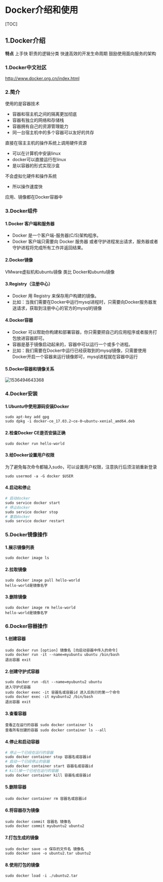 # Docker介绍和使⽤

[TOC]

## 1.Docker介绍

**特点**
上⼿快
职责的逻辑分类
快速⾼效的开发⽣命周期
⿎励使⽤⾯向服务的架构

### 1.Docker中⽂社区 

http://www.docker.org.cn/index.html

### 2.简介

使⽤的是容器技术

- 容器和宿主机之间的隔离更加彻底
- 容器有独⽴的⽹络和存储栈
- 容器拥有⾃⼰的资源管理能⼒
- 同⼀台宿主机中的多个容器可以友好的共存

直接在宿主主机的操作系统上调⽤硬件资源

- 可以在计算机中安装linux
- docker可以直接运⾏在linux
- 是以容器的形式实现沙盒

不会虚拟化硬件和操作系统

- 所以操作速度快

应⽤、镜像都在Docker容器中

### 3.Docker组件

#### 1.Docker 客户端和服务器

- Docker 是⼀个客户端-服务器(C/S)架构程序。
- Docker 客户端只需要向 Docker 服务器 或者守护进程发出请求，服务器或者守护进程将完成所有⼯作并返回结果。

#### 2.Docker镜像

VMware虚拟机和ubuntu镜像   类⽐   Docker和ubuntu镜像

#### 3.Registry（注册中⼼）

- Docker ⽤ Registry 来保存⽤户构建的镜像。
- ⽐如：当我们需要在Docker中运⾏mysql进程时，只需要向Docker服务器发送请求，获取到注册中⼼的官⽅的mysql的镜像

#### 4.Docker容器

- Docker 可以帮助你构建和部署容器，你只需要把⾃⼰的应⽤程序或者服务打包放进容器即可。
- 容器是基于镜像启动起来的，容器中可以运⾏⼀个或多个进程。
- ⽐如：我们需要在Docker中运⾏已经获取到的mysql镜像，只需要使⽤Docker开启⼀个容器来运⾏镜像即可，mysql进程就在容器中运⾏

#### 5.Docker容器和镜像关系

![1536494643368](C:\Users\ADMINI~1\AppData\Local\Temp\1536494643368.png)

### 4.Docker安装

#### 1.Ubuntu中使⽤源码安装Docker

```
sudo apt-key add gpg
sudo dpkg -i docker-ce_17.03.2~ce-0~ubuntu-xenial_amd64.deb
```

#### 2.检查Docker CE是否安装正确

```
sudo docker run hello-world
```

#### 3.给Docker设置⽤户权限

为了避免每次命令都输⼊sudo，可以设置⽤户权限，注意执⾏后须注销重新登录

```
sudo usermod -a -G docker $USER
```

#### 4.启动和停⽌

```python
# 启动docker
sudo service docker start
# 停⽌docker
sudo service docker stop
# 重启docker
sudo service docker restart
```

### 5.Docker镜像操作

#### 1.展示镜像列表 

```
sudo docker image ls
```

#### 2.拉取镜像

```
sudo docker image pull hello-world
hello-world是镜像名字
```

#### 3.删除镜像

```
sudo docker image rm hello-world
hello-world是镜像名字
```

### 6.Docker容器操作

#### 1.创建容器

```
sudo docker run [option] 镜像名 [向启动容器中传⼊的命令]
sudo docker run -it --name=myubuntu ubuntu /bin/bash
退出容器 exit
```

#### 2.创建守护式容器

```
sudo docker run -dit --name=myubuntu2 ubuntu
进⼊守护式容器
sudo docker exec -it 容器名或容器id 进⼊后执⾏的第⼀个命令
sudo docker exec -it myubuntu2 /bin/bash
退出容器 exit
```

#### 3.查看容器

```
查看正在运⾏的容器 sudo docker container ls
查看所有创建的容器 sudo docker container ls --all
```

#### 4.停⽌和启动容器

```python
# 停⽌⼀个已经在运⾏的容器
sudo docker container stop 容器名或容器id
# 启动⼀个已经停⽌的容器
sudo docker container start 容器名或容器id
# kill掉⼀个已经在运⾏的容器
sudo docker container kill 容器名或容器id
```

#### 5.删除容器

```
sudo docker container rm 容器名或容器id
```

#### 6.将容器存为镜像

```
sudo docker commit 容器名 镜像名
sudo docker commit myubuntu2 ubuntu2
```

#### 7.打包⽣成的镜像

```
sudo docker save -o 保存的⽂件名 镜像名
sudo docker save -o ubuntu2.tar ubuntu2
```

#### 8.使⽤打包的镜像 

```
sudo docker load -i ./ubuntu2.tar
```

